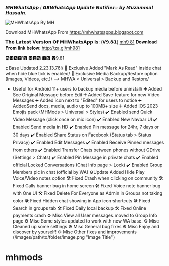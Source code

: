 𝙈𝙃𝙒𝙝𝙖𝙩𝙨𝘼𝙥𝙥 / 𝙂𝘽𝙒𝙝𝙖𝙩𝙨𝘼𝙥𝙥 𝙐𝙥𝙙𝙖𝙩𝙚 𝙉𝙤𝙩𝙞𝙛𝙞𝙚𝙧~
𝙗𝙮 𝙈𝙪𝙯𝙖𝙢𝙢𝙖𝙡 𝙃𝙪𝙨𝙨𝙖𝙞𝙣.


![MHWhatsApp By MH](https://github.com/MuzammalG/mhmods/assets/111923729/5b873337-2a19-4d40-bfcd-84a72e2348ee)


Download MHWhatsApp From
https://mhwhatsapps.blogspot.com

𝗧𝗵𝗲 𝗟𝗮𝘁𝗲𝘀𝘁 𝗩𝗲𝗿𝘀𝗶𝗼𝗻 𝗢𝗳 𝗠𝗛𝗪𝗵𝗮𝘁𝘀𝗔𝗽𝗽 𝗶𝘀: (𝗩𝟵.𝟴𝟭)
[mh9 81](https://github.com/MuzammalG/mhmods/assets/111923729/adaa3a5e-e1b5-4acc-8c8a-5eb781d2774e)
𝐃𝐨𝐰𝐧𝐥𝐨𝐚𝐝 𝐅𝐫𝐨𝐦 𝐥𝐢𝐧𝐤 𝐛𝐞𝐥𝐨𝐰:
http://za.gl/mh981

🆆🅷🅰🆃'🆂 🅽🅴🆆 🅸🅽 🆅9.81

⏫ Base Updated 2.23.13.76!/
📌 Exclusive Added "Mark As Read" inside chat when hide blue tick is enabled/
📌 Exclusive Media Backup/Restore option (Images, Videos, etc.)/
—> MHWA > Universal > Backup and Restore/
- Useful for Android 11+ users to backup media before uninstall/
➕ Added See Original Message before Edit
➕ Added Save feature for new Video Messages
➕ Added icon next to "Edited" for users to notice
➕ AddedSend docs, media, audio up to 100MB+ size
➕ Added iOS 2023 Emojis pack (MHMods > Universal > Styles)
✔️ Enabled send Quick Video Message (click once on mic icon)
✔️ Enabled New Navbar UI
✔️ Enabled Send media in HD
✔️ Enabled Pin message for 24hr, 7 days or 30 days
✔️ Enabled Share Status on Facebook (Status tab > Status Privacy)
✔️ Enabled Edit Messages
✔️ Enabled Receive Pinned messages from others
✔️ Enabled Transfer Chats between phones without GDrive (Settings > Chats)
✔️ Enabled Pin Message in private chats
✔️ Enabled official Locked Conversations (Chat Info page > Lock)
✔️ Enabled Group Members pic in chat (official by WA)
⚙️Update Added Hide Play Voice/Video notes option
🛠 Fixed Crash when clicking on community
🛠 Fixed Calls banner bug in home screen
🛠 Fixed Voice note banner bug with One UI
🛠 Fixed Delete For Everyone as Admin in Groups not taking color
🛠 Fixed Hidden chat showing in App icon shortcuts
🛠 Fixed Search in groups tab
🛠 Fixed Daily local backup
🛠 Fixed Online payments crash
⚙️ Misc View all User messages moved to Group Info page
⚙️ Misc Some styles updated to work with new WA base.
⚙️ Misc Cleaned up some settings
⚙️ Misc General bug fixes
⚙️ Misc Enjoy and discover by yourself!
⚙️ Misc Other fixes and improvements
(/images/path/to/folder/image.png "Image Title")
# mhmods
